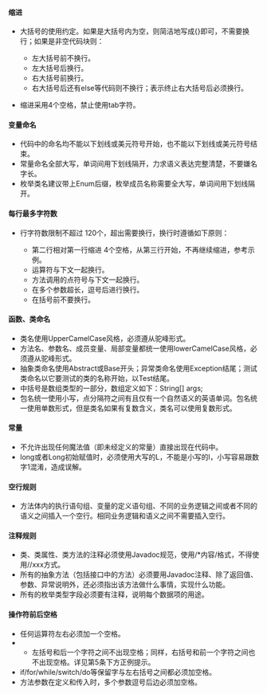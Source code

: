 #### 缩进
- 大括号的使用约定。如果是大括号内为空，则简洁地写成{}即可，不需要换行；如果是非空代码块则：

    - 左大括号前不换行。
    - 左大括号后换行。
    - 右大括号前换行。
    - 右大括号后还有else等代码则不换行；表示终止右大括号后必须换行。
- 缩进采用4个空格，禁止使用tab字符。

#### 变量命名
- 代码中的命名均不能以下划线或美元符号开始，也不能以下划线或美元符号结束。
- 常量命名全部大写，单词间用下划线隔开，力求语义表达完整清楚，不要嫌名字长。
- 枚举类名建议带上Enum后缀，枚举成员名称需要全大写，单词间用下划线隔开。

#### 每行最多字符数
- 行字符数限制不超过 120个，超出需要换行，换行时遵循如下原则：

    - 第二行相对第一行缩进 4个空格，从第三行开始，不再继续缩进，参考示例。
    - 运算符与下文一起换行。
    - 方法调用的点符号与下文一起换行。
    - 在多个参数超长，逗号后进行换行。
    - 在括号前不要换行。
    
[//]: # (### 函数最大行数)

#### 函数、类命名
- 类名使用UpperCamelCase风格，必须遵从驼峰形式。
- 方法名、参数名、成员变量、局部变量都统一使用lowerCamelCase风格，必须遵从驼峰形式。
- 抽象类命名使用Abstract或Base开头；异常类命名使用Exception结尾；测试类命名以它要测试的类的名称开始，以Test结尾。
- 中括号是数组类型的一部分，数组定义如下：String[] args;
- 包名统一使用小写，点分隔符之间有且仅有一个自然语义的英语单词。包名统一使用单数形式，但是类名如果有复数含义，类名可以使用复数形式。

#### 常量
- 不允许出现任何魔法值（即未经定义的常量）直接出现在代码中。
- long或者Long初始赋值时，必须使用大写的L，不能是小写的l，小写容易跟数字1混淆，造成误解。

#### 空行规则
- 方法体内的执行语句组、变量的定义语句组、不同的业务逻辑之间或者不同的语义之间插入一个空行。相同业务逻辑和语义之间不需要插入空行。

#### 注释规则
- 类、类属性、类方法的注释必须使用Javadoc规范，使用/*内容/格式，不得使用//xxx方式。
- 所有的抽象方法（包括接口中的方法）必须要用Javadoc注释、除了返回值、参数、异常说明外，还必须指出该方法做什么事情，实现什么功能。
- 所有的枚举类型字段必须要有注释，说明每个数据项的用途。

#### 操作符前后空格
- 任何运算符左右必须加一个空格。
- - 左括号和后一个字符之间不出现空格；同样，右括号和前一个字符之间也不出现空格。详见第5条下方正例提示。
- if/for/while/switch/do等保留字与左右括号之间都必须加空格。
- 方法参数在定义和传入时，多个参数逗号后边必须加空格。

[//]: # (### 其他规则)